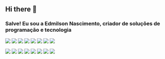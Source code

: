 ## Hi there 👋

### Salve! Eu sou a Edmilson Nascimento, criador de soluções de programação e tecnologia <i class="fas fa-desktop"></i>

<div> 

  <a href="https://instagram.com/edmilson_nascimento" target="_blank"><img src="https://img.shields.io/badge/SAP-0FAAFF?style=for-the-badge&logo=sap&logoColor=white" target="_blank"></a>
 <a href="https://www.linkedin.com/in/nascimentoedmilson" target="_blank"><img src="https://img.shields.io/badge/MySQL-005C84?style=for-the-badge&logo=mysql&logoColor=white" target="_blank"></a> 
 <a href="https://www.linkedin.com/in/nascimentoedmilson" target="_blank"><img src="https://img.shields.io/badge/HTML5-E34F26?style=for-the-badge&logo=html5&logoColor=white" target="_blank"></a> 
 <a href="https://www.linkedin.com/in/nascimentoedmilson" target="_blank"><img src="https://img.shields.io/badge/JavaScript-323330?style=for-the-badge&logo=javascript&logoColor=F7DF1E" target="_blank"></a> 
 <a href="https://www.linkedin.com/in/nascimentoedmilson" target="_blank"><img src="https://img.shields.io/badge/PHP-777BB4?style=for-the-badge&logo=php&logoColor=white" target="_blank"></a> 
 <a href="https://www.linkedin.com/in/nascimentoedmilson" target="_blank"><img src="https://img.shields.io/badge/GitHub-100000?style=for-the-badge&logo=github&logoColor=white" target="_blank"></a> 
 <a href="https://www.linkedin.com/in/nascimentoedmilson" target="_blank"><img src="https://img.shields.io/badge/GitLab-330F63?style=for-the-badge&logo=gitlab&logoColor=white" target="_blank"></a> 
 <a href="https://www.linkedin.com/in/nascimentoedmilson" target="_blank"><img src="https://img.shields.io/badge/GIT-E44C30?style=for-the-badge&logo=git&logoColor=white" target="_blank"></a> 
  

  <a href="https://instagram.com/edmilson_nascimento" target="_blank"><img src="https://img.shields.io/badge/-Instagram-%23E4405F?style=for-the-badge&logo=instagram&logoColor=white" target="_blank"></a>
  <a href="https://facebook.com/nascimento.edmilson" target="_blank"><img src="https://img.shields.io/badge/Facebook-1877F2?style=for-the-badge&logo=facebook&logoColor=white" target="_blank"></a>
 <a href="https://discord.gg/edmilson2706" target="_blank"><img src="https://img.shields.io/badge/Discord-7289DA?style=for-the-badge&logo=discord&logoColor=white" target="_blank"></a> 
  <a href = "mailto:nascimento@abapconsulting.com.br"><img src="https://img.shields.io/badge/-Gmail-%23333?style=for-the-badge&logo=gmail&logoColor=white" target="_blank"></a>
  <a href="https://www.linkedin.com/in/nascimentoedmilson" target="_blank"><img src="https://img.shields.io/badge/-LinkedIn-%230077B5?style=for-the-badge&logo=linkedin&logoColor=white" target="_blank"></a> 
  <a href="https://www.linkedin.com/in/nascimentoedmilson" target="_blank"><img src="https://img.shields.io/badge/ChatGPT-74aa9c?style=for-the-badge&logo=openai&logoColor=white" target="_blank"></a> 
  <a href="https://www.linkedin.com/in/nascimentoedmilson" target="_blank"><img src="https://img.shields.io/badge/Telegram-2CA5E0?style=for-the-badge&logo=telegram&logoColor=white" target="_blank"></a> 
  <a href="https://www.linkedin.com/in/nascimentoedmilson" target="_blank"><img src="https://img.shields.io/badge/Azure_DevOps-0078D7?style=for-the-badge&logo=azure-devops&logoColor=white" target="_blank"></a> 
  
</div>